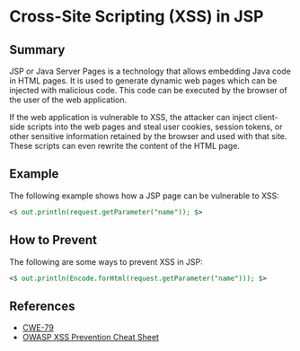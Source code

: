 # Cross-Site Scripting (XSS) in JSP

## Summary

JSP or Java Server Pages is a technology that allows embedding Java code in HTML pages. It is used to generate dynamic web pages which can be injected with malicious code. This code can be executed by the browser of the user of the web application.

If the web application is vulnerable to XSS, the attacker can inject client-side scripts into the web pages and steal user cookies, session tokens, or other sensitive information retained by the browser and used with that site. These scripts can even rewrite the content of the HTML page.

## Example

The following example shows how a JSP page can be vulnerable to XSS:

```jsp
<$ out.println(request.getParameter("name")); $>
```

## How to Prevent

The following are some ways to prevent XSS in JSP:

```jsp
<$ out.println(Encode.forHtml(request.getParameter("name"))); $>
```

## References

* [CWE-79](https://cwe.mitre.org/data/definitions/79.html)
* [OWASP XSS Prevention Cheat Sheet](https://cheatsheetseries.owasp.org/cheatsheets/Cross_Site_Scripting_Prevention_Cheat_Sheet.html)
